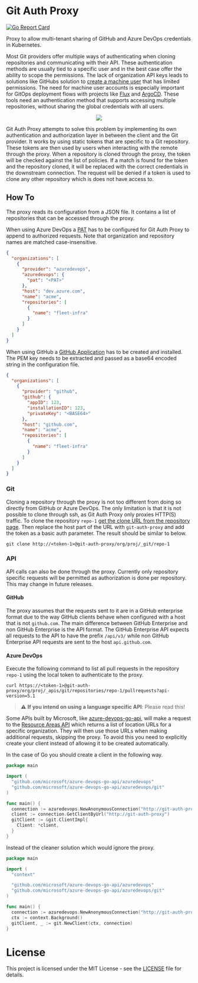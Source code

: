 # Git Auth Proxy

[![Go Report Card](https://goreportcard.com/badge/github.com/XenitAB/git-auth-proxy)](https://goreportcard.com/report/github.com/XenitAB/git-auth-proxy)

Proxy to allow multi-tenant sharing of GitHub and Azure DevOps credentials in Kubernetes.

Most Git providers offer multiple ways of authenticating when cloning repositories and communicating with their API. These authentication methods are usually tied to a specific user and in the best
case offer the ability to scope the permissions. The lack of organization API keys leads to solutions like GitHubs solution to [create a machine user](https://docs.github.com/en/developers/overview/managing-deploy-keys#machine-users)
that has limited permissions. The need for machine user accounts is especially important for GitOps deployment flows with projects like [Flux](https://docs.github.com/en/developers/overview/managing-deploy-keys#machine-users)
and [ArgoCD](https://github.com/argoproj/argo-cd). These tools need an authentication method that supports accessing multiple repositories, without sharing the global credentials with all users.

<p align="center">
  <img src="./assets/architecture.png">
</p>

Git Auth Proxy attempts to solve this problem by implementing its own authentication and authorization layer in between the client and the Git provider. It works by using static tokens that are
specific to a Git repository. These tokens are then used by users when interacting with the remote through the proxy. When a repository is cloned through the
proxy, the token will be checked against the list of policies. If a match is found for the token and the repository cloned, it will be replaced with the correct credentials in the downstream connection. The request will be denied if a token is used to clone any other
repository which is does not have access to.

## How To

The proxy reads its configuration from a JSON file. It contains a list of repositories that can be accessed through the proxy.

When using Azure DevOps a [PAT](https://docs.microsoft.com/en-us/azure/devops/organizations/accounts/use-personal-access-tokens-to-authenticate?view=azure-devops&tabs=preview-page) has to be
configured for Git Auth Proxy to append to authorized requests. Note that organization and repository names are matched case-insensitive.

```json
{
  "organizations": [
    {
      "provider": "azuredevops",
      "azuredevops": {
        "pat": "<PAT>"
      },
      "host": "dev.azure.com",
      "name": "acme",
      "repositories": [
        {
          "name": "fleet-infra"
        }
      ]
    }
  ]
}
```

When using GitHub a [GitHub Application](https://docs.github.com/en/developers/apps) has to be created and installed. The PEM key needs to be extracted and passed as a base64 encoded string in the
configuration file.

```json
{
  "organizations": [
    {
      "provider": "github",
      "github": {
        "appID": 123,
        "installationID": 123,
        "privateKey": "<BASE64>"
      },
      "host": "github.com",
      "name": "acme",
      "repositories": [
        {
          "name": "fleet-infra"
        }
      ]
    }
  ]
}
```

### Git

Cloning a repository through the proxy is not too different from doing so directly from GitHub or Azure DevOps. The only limitation is that it is not possible to clone through ssh, as Git Auth Proxy
only proxies HTTP(S) traffic. To clone the repository `repo-1` [get the clone URL from the repository page](https://docs.microsoft.com/en-us/azure/devops/repos/git/clone?view=azure-devops&tabs=visual-studio#get-the-clone-url-to-your-repo).
Then replace the host part of the URL with `git-auth-proxy` and add the token as a basic auth parameter. The result should be similar to below.

```shell
git clone http://<token-1>@git-auth-proxy/org/proj/_git/repo-1
```

### API

API calls can also be done through the proxy. Currently only repository specific requests will be permitted as authorization is done per repository. This may change in future releases.

#### GitHub

The proxy assumes that the requests sent to it are in a GitHub enterprise format due to the way GitHub clients behave when configured with a host that is not `github.com`. The main difference between
GitHub Enterprise and non GitHub Enterprise is the API format. The GitHub Enterprise API expects all requests to the API to have the prefix `/api/v3/` while non GitHub Enterprise API requests are sent
to the host `api.github.com`.

#### Azure DevOps

Execute the following command to list all pull requests in the repository `repo-1` using the local token to authenticate to the proxy.

```shell
curl https://<token-1>@git-auth-proxy/org/proj/_apis/git/repositories/repo-1/pullrequests?api-version=5.1
```

> :warning: **If you intend on using a language specific API**: Please read this!

Some APIs built by Microsoft, like [azure-devops-go-api](https://github.com/microsoft/azure-devops-go-api), will make a request to the [Resource Areas API](https://docs.microsoft.com/en-us/azure/devops/extend/develop/work-with-urls?view=azure-devops&tabs=http#how-to-get-an-organizations-url)
which returns a list of location URLs for a specific organization. They will then use those URLs when making additional requests, skipping the proxy. To avoid this you need to explicitly create your
client instead of allowing it to be created automatically.

In the case of Go you should create a client in the following way.

```go
package main

import (
  "github.com/microsoft/azure-devops-go-api/azuredevops"
  "github.com/microsoft/azure-devops-go-api/azuredevops/git"
)

func main() {
  connection := azuredevops.NewAnonymousConnection("http://git-auth-proxy")
  client := connection.GetClientByUrl("http://git-auth-proxy")
  gitClient := &git.ClientImpl{
    Client: *client,
  }
}
```

Instead of the cleaner solution which would ignore the proxy.

```go
package main

import (
  "context"

  "github.com/microsoft/azure-devops-go-api/azuredevops"
  "github.com/microsoft/azure-devops-go-api/azuredevops/git"
)

func main() {
  connection := azuredevops.NewAnonymousConnection("http://git-auth-proxy")
  ctx := context.Background()
  gitClient, _ := git.NewClient(ctx, connection)
}
```

# License

This project is licensed under the MIT License - see the [LICENSE](LICENSE) file for details.
